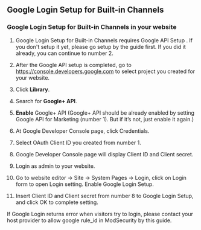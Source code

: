 ## Google Login Setup for Built-in Channels

### Google Login Setup for Built-in Channels in your website

1. Google Login Setup for Built-in Channels requires Google API Setup . If you don't setup it yet, please go setup by the guide first. If you did it already, you can continue to number 2.

2. After the Google API setup is completed, go to https://console.developers.google.com to select project you created for your website.

3. Click <b>Library</b>.

4. Search for **Google+ API**.

5. **Enable** Google+ API (Google+ API should be already enabled by setting Google API for Marketing (number 1). But if it’s not, just enable it again.)

6. At Google Developer Console page, click Credentials.

7. Select OAuth Client ID you created from number 1.

8. Google Developer Console page will display Client ID and Client secret.

9. Login as admin to your website.

10. Go to website editor -> Site -> System Pages -> Login, click on Login form to open Login setting. Enable Google Login Setup.

11. Insert Client ID and Client secret from number 8 to Google Login Setup, and click OK to complete setting.
 

If Google Login returns error when visitors try to login, please contact your host provider to allow google rule_id in ModSecurity by this guide. 